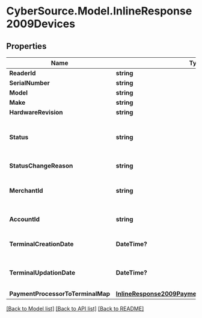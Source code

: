 # CyberSource.Model.InlineResponse2009Devices
## Properties

Name | Type | Description | Notes
------------ | ------------- | ------------- | -------------
**ReaderId** | **string** |  | [optional] 
**SerialNumber** | **string** |  | [optional] 
**Model** | **string** |  | [optional] 
**Make** | **string** |  | [optional] 
**HardwareRevision** | **string** |  | [optional] 
**Status** | **string** | Status of the device. Possible Values:   - &#39;ACTIVE&#39;   - &#39;INACTIVE&#39;  | [optional] 
**StatusChangeReason** | **string** | Reason for change in status. | [optional] 
**MerchantId** | **string** | ID of the merchant to whom this device is assigned. | [optional] 
**AccountId** | **string** | ID of the account to whom the device assigned. | [optional] 
**TerminalCreationDate** | **DateTime?** | Timestamp in which the device was created. | [optional] 
**TerminalUpdationDate** | **DateTime?** | Timestamp in which the device was updated/modified. | [optional] 
**PaymentProcessorToTerminalMap** | [**InlineResponse2009PaymentProcessorToTerminalMap**](InlineResponse2009PaymentProcessorToTerminalMap.md) |  | [optional] 

[[Back to Model list]](../README.md#documentation-for-models) [[Back to API list]](../README.md#documentation-for-api-endpoints) [[Back to README]](../README.md)

